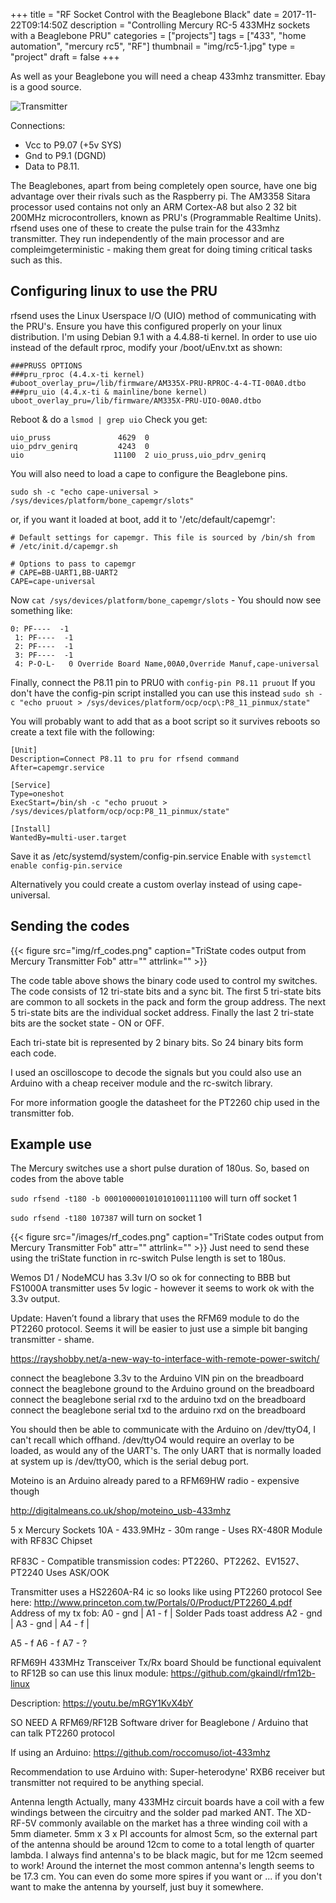 +++
title = "RF Socket Control with the Beaglebone Black"
date = 2017-11-22T09:14:50Z
description = "Controlling Mercury RC-5 433MHz sockets with a Beaglebone PRU"
categories = ["projects"]
tags = ["433", "home automation", "mercury rc5", "RF"]
thumbnail = "img/rc5-1.jpg"
type = "project"
draft = false
+++

As well as your Beaglebone you will need a cheap 433mhz transmitter. Ebay is a good
source.

![Transmitter](https://github.com/jonlidgard/rfsend/blob/master/img/tx.jpg)

Connections:
* Vcc to P9.07 (+5v SYS)
* Gnd to P9.1 (DGND)
* Data to P8.11.


The Beaglebones, apart from being completely open source, have one big advantage over their
rivals such as the Raspberry pi. The AM3358 Sitara processor used contains not only an ARM
Cortex-A8 but also 2 32 bit 200MHz microcontrollers, known as PRU's (Programmable Realtime Units).
rfsend uses one of these to create the pulse train for the 433mhz transmitter. They run independently of the main
processor and are compleimgeterministic - making them great for doing timing critical
tasks such as this.

## Configuring linux to use the PRU

rfsend uses the Linux Userspace I/O (UIO) method of communicating with the PRU's. Ensure
you have this configured properly on your linux distribution. I'm using Debian 9.1
with a 4.4.88-ti kernel. In order to use uio instead of the default rproc, modify your
/boot/uEnv.txt as shown:

```
###PRUSS OPTIONS
###pru_rproc (4.4.x-ti kernel)
#uboot_overlay_pru=/lib/firmware/AM335X-PRU-RPROC-4-4-TI-00A0.dtbo
###pru_uio (4.4.x-ti & mainline/bone kernel)
uboot_overlay_pru=/lib/firmware/AM335X-PRU-UIO-00A0.dtbo
```

Reboot & do a ```lsmod | grep uio``` Check you get:
```
uio_pruss               4629  0
uio_pdrv_genirq         4243  0
uio                    11100  2 uio_pruss,uio_pdrv_genirq
```

You will also need to load a cape to configure the Beaglebone pins.

```sudo sh -c "echo cape-universal > /sys/devices/platform/bone_capemgr/slots"```

or, if you want it loaded at boot, add it to '/etc/default/capemgr':

```
# Default settings for capemgr. This file is sourced by /bin/sh from
# /etc/init.d/capemgr.sh

# Options to pass to capemgr
# CAPE=BB-UART1,BB-UART2
CAPE=cape-universal
```

Now ```cat /sys/devices/platform/bone_capemgr/slots``` - You should now see something like:
```
0: PF----  -1
 1: PF----  -1
 2: PF----  -1
 3: PF----  -1
 4: P-O-L-   0 Override Board Name,00A0,Override Manuf,cape-universal
 ```

 Finally, connect the P8.11 pin to PRU0 with ```config-pin P8.11 pruout```
 If you don't have the config-pin script installed you can use this instead
 ```sudo sh -c "echo pruout > /sys/devices/platform/ocp/ocp\:P8_11_pinmux/state"```

You will probably want to add that as a boot script so it survives reboots so create
a text file with the following:

```
[Unit]
Description=Connect P8.11 to pru for rfsend command
After=capemgr.service

[Service]
Type=oneshot
ExecStart=/bin/sh -c "echo pruout > /sys/devices/platform/ocp/ocp:P8_11_pinmux/state"

[Install]
WantedBy=multi-user.target
```

Save it as /etc/systemd/system/config-pin.service
Enable with ```systemctl enable config-pin.service```

Alternatively you could create a custom overlay instead of using cape-universal.

## Sending the codes

{{< figure src="img/rf_codes.png" caption="TriState codes output from Mercury Transmitter Fob" attr="" attrlink="" >}}

The code table above shows the binary code used to control my switches.
The code consists of 12 tri-state bits and a sync bit.
The first 5 tri-state bits are common to all sockets in the pack and form the group address.
The next 5 tri-state bits are the individual socket address.
Finally the last 2 tri-state bits are the socket state - ON or OFF.

Each tri-state bit is represented by 2 binary bits. So 24 binary bits
form each code.

I used an oscilloscope to decode the signals but you could also use an Arduino
with a cheap receiver module and the rc-switch library.

For more information google the datasheet for the PT2260 chip used in the
transmitter fob.

## Example use
The Mercury switches use a short pulse duration of 180us.
So, based on codes from the above table

```sudo rfsend -t180 -b 000100000101010100111100``` will turn off socket 1

```sudo rfsend -t180 107387``` will turn on socket 1




{{< figure src="/images/rf_codes.png" caption="TriState codes output from Mercury Transmitter Fob" attr="" attrlink="" >}}
Just need to send these using the triState function in rc-switch
Pulse length is set to 180us.

Wemos D1 / NodeMCU has 3.3v I/O so ok for connecting to BBB but
FS1000A transmitter uses 5v logic - however it seems to work ok with the 3.3v output.

Update:
Haven’t found a library that uses the RFM69 module to do the PT2260 protocol. Seems it will be easier to just use a simple bit banging transmitter - shame.

https://rayshobby.net/a-new-way-to-interface-with-remote-power-switch/

connect the beaglebone 3.3v to the Arduino VIN pin on the breadboard
connect the beaglebone ground to the Arduino ground on the breadboard
connect the beaglebone serial rxd to the arduino txd on the breadboard
connect the beaglebone serial txd to the arduino rxd on the breadboard

You should then be able to communicate with the Arduino on /dev/ttyO4, I can't recall which offhand.
/dev/ttyO4 would require an overlay to be loaded, as would any of the UART's. The only UART that is normally loaded at system up is /dev/ttyO0, which is the serial debug port.




Moteino is an Arduino already pared to a RFM69HW radio - expensive though

http://digitalmeans.co.uk/shop/moteino_usb-433mhz


5 x Mercury Sockets 10A - 433.9MHz  - 30m range - Uses RX-480R Module with RF83C Chipset

RF83C - Compatible transmission codes:
PT2260、PT2262、EV1527、PT2240
Uses ASK/OOK

Transmitter uses a HS2260A-R4 ic so looks like using PT2260 protocol
See here:
http://www.princeton.com.tw/Portals/0/Product/PT2260_4.pdf
Address of my tx fob:
A0 - gnd	|
A1 - f	| Solder Pads toast address
A2 - gnd	|
A3 - gnd	|
A4 - f	|

A5 - f
A6 - f
A7 - ?

RFM69H 433MHz Transceiver Tx/Rx board
Should be functional equivalent to RF12B so can use this
linux module:
https://github.com/gkaindl/rfm12b-linux

Description:
https://youtu.be/mRGY1KvX4bY

SO NEED A RFM69/RF12B Software driver for Beaglebone / Arduino that can talk
PT2260 protocol



If using an Arduino:
https://github.com/roccomuso/iot-433mhz

Recommendation to use Arduino with:
Super-heterodyne' RXB6 receiver but transmitter not required to be anything special.


Antenna length
Actually, many 433MHz circuit boards have a coil with a few windings between the circuitry and the solder pad marked ANT. The XD-RF-5V commonly available on the market has a three winding coil with a 5mm diameter. 5mm x 3 x PI accounts for almost 5cm, so the external part of the antenna should be around 12cm to come to a total length of quarter lambda.
I always find antenna's to be black magic, but for me 12cm seemed to work! Around the internet the most common antenna's length seems to be 17.3 cm.
You can even do some more spires if you want or ... if you don't want to make the antenna by yourself, just buy it somewhere.
